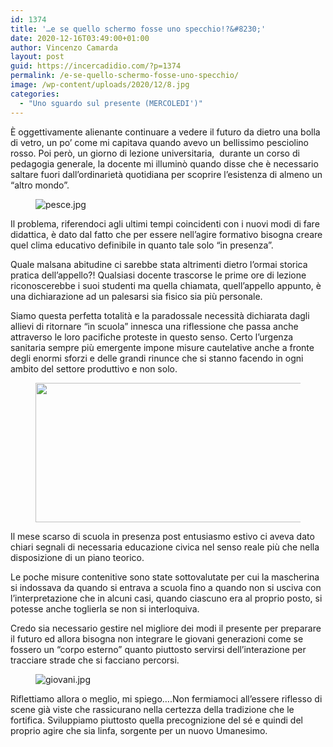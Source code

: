 ```yaml
---
id: 1374
title: '…e se quello schermo fosse uno specchio!?&#8230;'
date: 2020-12-16T03:49:00+01:00
author: Vincenzo Camarda
layout: post
guid: https://incercadidio.com/?p=1374
permalink: /e-se-quello-schermo-fosse-uno-specchio/
image: /wp-content/uploads/2020/12/8.jpg
categories:
  - "Uno sguardo sul presente (MERCOLEDI')"
---
```

È oggettivamente alienante continuare a vedere il futuro da dietro una bolla di vetro, un po’ come mi capitava quando avevo un bellissimo pesciolino rosso. Poi però, un giorno di lezione universitaria, &nbsp;durante un corso di pedagogia generale, la docente mi illuminò quando disse che è necessario saltare fuori dall’ordinarietà quotidiana per scoprire l’esistenza di almeno un “altro mondo”.<figure class="wp-block-image">

![pesce.jpg]() </figure> 

Il problema, riferendoci agli ultimi tempi coincidenti con i nuovi modi di fare didattica, è dato dal fatto che per essere nell’agire formativo bisogna creare quel clima educativo definibile in quanto tale solo “in presenza”.

Quale malsana abitudine ci sarebbe stata altrimenti dietro l’ormai storica pratica dell’appello?! Qualsiasi docente trascorse le prime ore di lezione riconoscerebbe i suoi studenti ma quella chiamata, quell’appello appunto, è una dichiarazione ad un palesarsi sia fisico sia più personale. 

Siamo questa perfetta totalità e la paradossale necessità dichiarata dagli allievi di ritornare “in scuola” innesca una riflessione che passa anche attraverso le loro pacifiche proteste in questo senso. Certo l’urgenza sanitaria sempre più emergente impone misure cautelative anche a fronte degli enormi sforzi e delle grandi rinunce che si stanno facendo in ogni ambito del settore produttivo e non solo. 

<div class="wp-block-image">
  <figure class="aligncenter size-large is-resized"><img src="https://incercadidio.com/wp-content/uploads/2020/12/9.jpg" alt="" class="wp-image-1375" width="469" height="223" srcset="https://incercadidio.com/wp-content/uploads/2020/12/9.jpg 416w, https://incercadidio.com/wp-content/uploads/2020/12/9-300x143.jpg 300w" sizes="(max-width: 469px) 100vw, 469px" /></figure>
</div>

Il mese scarso di scuola in presenza post entusiasmo estivo ci aveva dato chiari segnali di necessaria educazione civica nel senso reale più che nella disposizione di un piano teorico. 

Le poche misure contenitive sono state sottovalutate per cui la mascherina si indossava da quando si entrava a scuola fino a quando non si usciva con l’interpretazione che in alcuni casi, quando ciascuno era al proprio posto, si potesse anche toglierla se non si interloquiva. 

Credo sia necessario gestire nel migliore dei modi il presente per preparare il futuro ed allora bisogna non integrare le giovani generazioni come se fossero un “corpo esterno” quanto piuttosto servirsi dell’interazione per tracciare strade che si facciano percorsi.<figure class="wp-block-image">

![giovani.jpg]() </figure> 

Riflettiamo allora o meglio, mi spiego….Non fermiamoci all’essere riflesso di scene già viste che rassicurano nella certezza della tradizione che le fortifica. Sviluppiamo piuttosto quella precognizione del sé e quindi del proprio agire che sia linfa, sorgente per un nuovo Umanesimo.